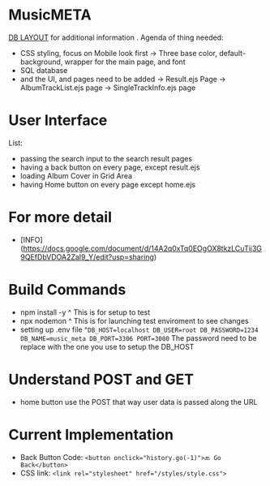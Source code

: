 # MusicMETA #
[DB LAYOUT](DBLAYOUT.md) for additional information .
Agenda of thing needed:
- CSS styling, focus on Mobile look first
    -> Three base color, default-background, wrapper for the main page, and font
- SQL database
- and the UI, and pages need to be added
    -> Result.ejs Page
    -> AlbumTrackList.ejs page
    -> SingleTrackInfo.ejs page

# User Interface #
List:
- passing the search input to the search result pages
- having a back button on every page, except result.ejs
- loading Album Cover in Grid Area
- having Home button on every page except home.ejs

# For more detail #
- [INFO] (https://docs.google.com/document/d/14A2q0xTq0EOgOX8tkzLCuTij3G9QEfDbVDOA2ZaI9_Y/edit?usp=sharing)

# Build Commands #
- npm install -y
    ^ This is for setup to test
- npx nodemon
    ^ This is for launching test enviroment to see changes
- setting up .env file
    ^``DB_HOST=localhost
DB_USER=root
DB_PASSWORD=1234
DB_NAME=music_meta
DB_PORT=3306
PORT=3000``
    The password need to be replace with the one you use to setup the DB_HOST

# Understand POST and GET #
- home button use the POST that way user data is passed along the URL

# Current Implementation #
- Back Button Code:
    `<button onclick="history.go(-1)">🔙 Go Back</button>`
- CSS link:
    `<link rel="stylesheet" href="/styles/style.css">`
